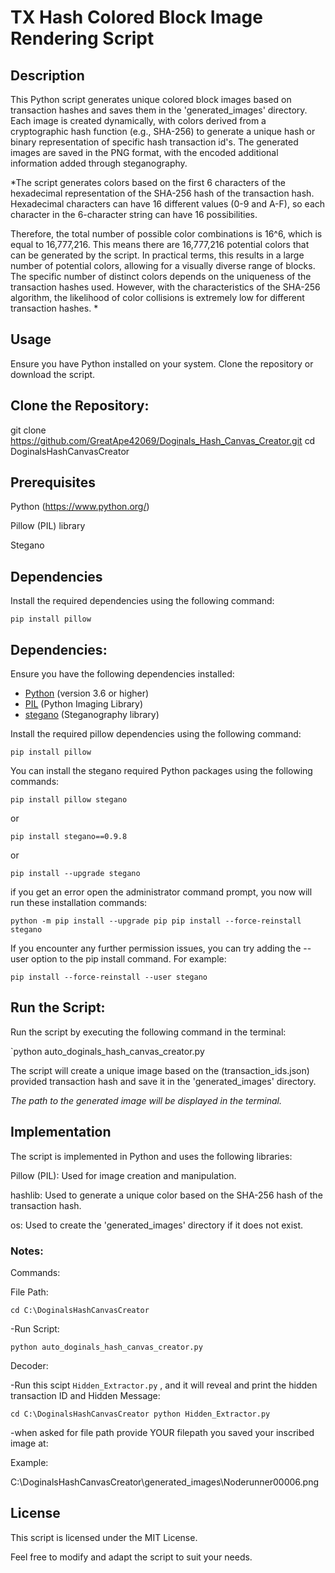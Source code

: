 # TX Hash Colored Block Image Rendering Script

## Description

This Python script generates unique colored block images based on transaction hashes and saves them in the 'generated_images' directory. Each image is created dynamically, with colors derived from a cryptographic hash function (e.g., SHA-256) to generate a unique hash or binary representation of specific hash transaction id's. The generated images are saved in the PNG format, with the encoded additional information added through steganography.

*The script generates colors based on the first 6 characters of the hexadecimal representation of the SHA-256 hash of the transaction hash. Hexadecimal characters can have 16 different values (0-9 and A-F), so each character in the 6-character string can have 16 possibilities.

Therefore, the total number of possible color combinations is 16^6, which is equal to 16,777,216. This means there are 16,777,216 potential colors that can be generated by the script. In practical terms, this results in a large number of potential colors, allowing for a visually diverse range of blocks. The specific number of distinct colors depends on the uniqueness of the transaction hashes used. However, with the characteristics of the SHA-256 algorithm, the likelihood of color collisions is extremely low for different transaction hashes.
*

## Usage

Ensure you have Python installed on your system.
Clone the repository or download the script.

## Clone the Repository:

git clone https://github.com/GreatApe42069/Doginals_Hash_Canvas_Creator.git
cd DoginalsHashCanvasCreator


## Prerequisites

Python (https://www.python.org/)

Pillow (PIL) library

Stegano


## Dependencies

Install the required dependencies using the following command:

`pip install pillow`

## Dependencies:
Ensure you have the following dependencies installed:

- [Python](https://www.python.org/) (version 3.6 or higher)
- [PIL](https://pillow.readthedocs.io/) (Python Imaging Library)
- [stegano](https://github.com/ouanixi/stegano) (Steganography library)

Install the required pillow dependencies using the following command:

`pip install pillow`

You can install the stegano required Python packages using the following commands:

`pip install pillow stegano`

or

`pip install stegano==0.9.8`


or

`pip install --upgrade stegano`


if you get an error open the administrator command prompt, you now will run these installation commands:


`python -m pip install --upgrade pip
pip install --force-reinstall stegano`


If you encounter any further permission issues, you can try adding the --user option to the pip install command. For example:

`pip install --force-reinstall --user stegano`


## Run the Script:

Run the script by executing the following command in the terminal:

`python auto_doginals_hash_canvas_creator.py

The script will create a unique image based on the (transaction_ids.json) provided transaction hash and save it in the 'generated_images' directory.

*The path to the generated image will be displayed in the terminal.*

## Implementation

The script is implemented in Python and uses the following libraries:

Pillow (PIL): Used for image creation and manipulation.

hashlib: Used to generate a unique color based on the SHA-256 hash of the transaction hash.

os: Used to create the 'generated_images' directory if it does not exist.

### Notes:

Commands:

File Path:

`cd C:\DoginalsHashCanvasCreator`

-Run Script:

`python auto_doginals_hash_canvas_creator.py`

Decoder: 

-Run this scipt `Hidden_Extractor.py` , and it will reveal and print the hidden transaction ID and Hidden Message:

`cd C:\DoginalsHashCanvasCreator
python Hidden_Extractor.py`


-when asked for file path provide YOUR filepath you saved your inscribed image at:

Example:

C:\DoginalsHashCanvasCreator\generated_images\Noderunner00006.png

## License
This script is licensed under the MIT License.

Feel free to modify and adapt the script to suit your needs.